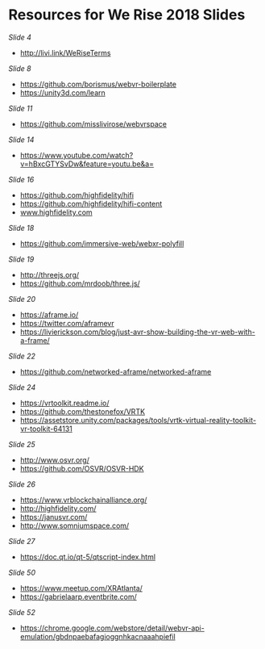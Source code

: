 # Resources for We Rise 2018 Slides

*Slide 4*
* http://livi.link/WeRiseTerms

*Slide 8*
* https://github.com/borismus/webvr-boilerplate 
* https://unity3d.com/learn

*Slide 11*
* https://github.com/misslivirose/webvrspace

*Slide 14*
* https://www.youtube.com/watch?v=hBxcGTYSvDw&feature=youtu.be&a=

*Slide 16*
* https://github.com/highfidelity/hifi 
* https://github.com/highfidelity/hifi-content 
* www.highfidelity.com 

*Slide 18*
* https://github.com/immersive-web/webxr-polyfill

*Slide 19*
* http://threejs.org/ 
* https://github.com/mrdoob/three.js/

*Slide 20*
* https://aframe.io/ 
* https://twitter.com/aframevr
* https://livierickson.com/blog/just-avr-show-building-the-vr-web-with-a-frame/


*Slide 22*
* https://github.com/networked-aframe/networked-aframe

*Slide 24*
* https://vrtoolkit.readme.io/
* https://github.com/thestonefox/VRTK
* https://assetstore.unity.com/packages/tools/vrtk-virtual-reality-toolkit-vr-toolkit-64131

*Slide 25*
* http://www.osvr.org/
* https://github.com/OSVR/OSVR-HDK

*Slide 26*
* https://www.vrblockchainalliance.org/
* http://highfidelity.com/
* https://janusvr.com/
* http://www.somniumspace.com/

*Slide 27*
* https://doc.qt.io/qt-5/qtscript-index.html

*Slide 50*
* https://www.meetup.com/XRAtlanta/
* https://gabrielaarp.eventbrite.com/

*Slide 52*
* https://chrome.google.com/webstore/detail/webvr-api-emulation/gbdnpaebafagioggnhkacnaaahpiefil

